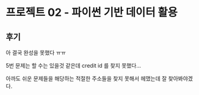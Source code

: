 # 프로젝트 02 - 파이썬 기반 데이터 활용

## 후기

아 결국 완성을 못했다 ㅠㅠ

5번 문제는 할 수는 있을것 같은데 credit id 를 찾지 못했다...

아까도 쉬운 문제들을 해당하는 적절한 주소들을 찾지 못해서 헤맸는데 잘 찾아봐야겠다.
